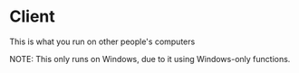 # Client

This is what you run on other people's computers

NOTE: This only runs on Windows, due to it using Windows-only functions.
